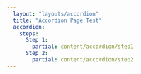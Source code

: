 ```yaml
---
  layout: "layouts/accordion"
  title: "Accordion Page Test"
  accordion:
    steps:
      Step 1:
        partial: content/accordion/step1
      Step 2:
        partial: content/accordion/step2
---
```


